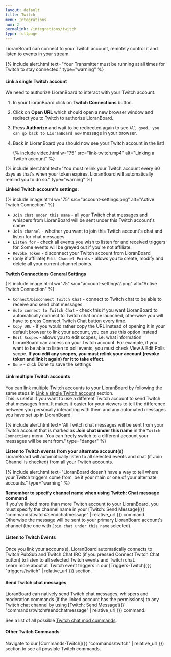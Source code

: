```yaml
---
layout: default
title: Twitch
menu: Integrations
num: 2
permalink: /integrations/twitch
type: fullpage
---
```


LioranBoard can connect to your Twitch account, remotely control it and listen to events in your stream. 

{% include alert.html text="Your Transmitter must be running at all times for Twitch to stay connected." type="warning" %}

#### Link a single Twitch account
We need to authorize LioranBoard to interact with your Twitch account.

1. In your LioranBoard click on **Twitch Connections** button.
2. Click on **Open URL** which should open a new browser window and redirect you to Twitch to authorize LioranBoard.  
3. Press **Authorize** and wait to be redirected again to see `All good, you can go back to LioranBoard now` message in your browser.
4. Back in LioranBoard you should now see your Twitch account in the list!  


   {% include video.html w="75" src="link-twitch.mp4" alt="Linking a Twitch account" %}

{% include alert.html text="You must relink your Twitch account every 60 days as that's when your token expires. LioranBoard will automatically remind you to do so." type="warning" %} 

**Linked Twitch account's settings:**

{% include image.html w="75" src="account-settings.png" alt="Active Twitch Connection" %}

- `Join chat under this name` - all your Twitch chat messages and whispers from LioranBoard will be sent under this Twitch account's name
- `Join channel` - whether you want to join this Twitch account's chat and listen for chat messages
- `Listen for` - check all events you wish to listen for and received triggers for. Some events will be greyed out if you're not affiliate.
- `Revoke Token` - disconnect your Twitch account from LioranBoard
- (only if affiliate) `Edit Channel Points` - allows you to create, modify and delete all your current channel points.

**Twitch Connections General Settings**

{% include image.html w="75" src="account-settings2.png" alt="Active Twitch Connection" %}

- `Connect/Disconnect Twitch Chat` - connect to Twitch chat to be able to receive and send chat messages
- `Auto connect to Twitch Chat` - check this if you want LioranBoard to automatically connect to Twitch chat once launched, otherwise you will have to press Connect Twitch Chat button every time.
- `Copy URL` - if you would rather copy the URL instead of opening it in your default browser to link your account, you can use this option instead
- `Edit Scopes` - allows you to edit scopes, i.e. what information LioranBoard can access on your Twitch account. For example, if you want to be able to listen to poll events, you must check View & Edit Polls scope. **If you edit any scopes, you must relink your account (revoke token and link it again) for it to take effect.**
- `Done` - click Done to save the settings


#### Link multiple Twitch accounts
You can link multiple Twitch accounts to your LioranBoard by following the same steps in [Link a single Twitch account](#linkasingletwitchaccount) section.\
This is useful if you want to use a different Twitch account to send Twitch chat messages from. It makes it easier for your viewers to tell the difference between you personally interacting with them and any automated messages you have set up in LioranBoard.

{% include alert.html text="All Twitch chat messages will be sent from your Twitch account that is marked as <strong>Join chat under this name</strong> in the <code>Twitch Connections</code> menu. You can freely switch to a different account your messages will be sent from." type="danger" %} 

**Listen to Twitch events from your alternate account(s)**\
LioranBoard will automatically listen to all selected events and chat (if Join Channel is checked) from all your Twitch accounts.

{% include alert.html text="LioranBoard doesn't have a way to tell where your Twitch triggers come from, be it your main or one of your alternate accounts." type="warning" %} 

**Remember to specify channel name when using Twitch: Chat message command**\
If you've linked more than more Twitch account to your LioranBoard, you must specify the channel name in your [Twitch: Send Message]({{ "commands/twitch#sendchatmessage" | relative_url }}) command. Otherwise the message will be sent to your primary LioranBoard account's channel (the one with `Join chat under this name` selected).

#### Listen to Twitch Events

Once you link your account(s), LioranBoard automatically connects to Twitch PubSub and Twitch Chat IRC (if you pressed Connect Twitch Chat button) to listen to all selected Twitch events and Twitch chat.\
Learn more about all Twitch event triggers in our [Triggers-Twitch]({{ "triggers/twitch" | relative_url }}) section.


#### Send Twitch chat messages

LioranBoard can natively send Twitch chat messages, whispers and moderation commands (if the linked account has the permissions) to any Twitch chat channel by using [Twitch: Send Message]({{ "commands/twitch#sendchatmessage" | relative_url }}) command.

See a list of all possible [Twitch chat mod commands](https://help.twitch.tv/s/article/chat-commands?language=en_US#AllMods).

#### Other Twitch Commands
Navigate to our [Commands-Twitch]({{ "commands/twitch" | relative_url }}) section to see all possible Twitch commands.